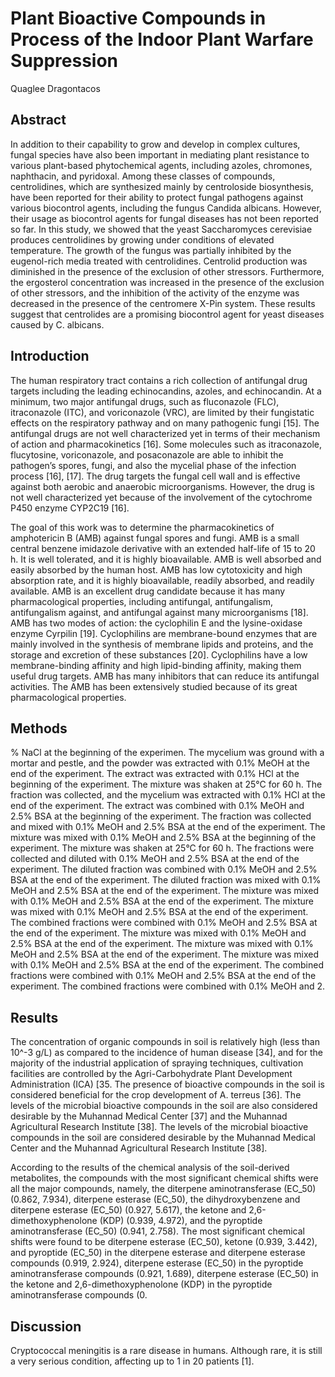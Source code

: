 # Plant Bioactive Compounds in Process of the Indoor Plant Warfare Suppression
Quaglee Dragontacos


## Abstract
In addition to their capability to grow and develop in complex cultures, fungal species have also been important in mediating plant resistance to various plant-based phytochemical agents, including azoles, chromones, naphthacin, and pyridoxal. Among these classes of compounds, centrolidines, which are synthesized mainly by centroloside biosynthesis, have been reported for their ability to protect fungal pathogens against various biocontrol agents, including the fungus Candida albicans. However, their usage as biocontrol agents for fungal diseases has not been reported so far. In this study, we showed that the yeast Saccharomyces cerevisiae produces centrolidines by growing under conditions of elevated temperature. The growth of the fungus was partially inhibited by the eugenol-rich media treated with centrolidines. Centrolid production was diminished in the presence of the exclusion of other stressors. Furthermore, the ergosterol concentration was increased in the presence of the exclusion of other stressors, and the inhibition of the activity of the enzyme was decreased in the presence of the centromere X-Pin system. These results suggest that centrolides are a promising biocontrol agent for yeast diseases caused by C. albicans.


## Introduction
The human respiratory tract contains a rich collection of antifungal drug targets including the leading echinocandins, azoles, and echinocandin. At a minimum, two major antifungal drugs, such as fluconazole (FLC), itraconazole (ITC), and voriconazole (VRC), are limited by their fungistatic effects on the respiratory pathway and on many pathogenic fungi [15]. The antifungal drugs are not well characterized yet in terms of their mechanism of action and pharmacokinetics [16]. Some molecules such as itraconazole, flucytosine, voriconazole, and posaconazole are able to inhibit the pathogen’s spores, fungi, and also the mycelial phase of the infection process [16], [17]. The drug targets the fungal cell wall and is effective against both aerobic and anaerobic microorganisms. However, the drug is not well characterized yet because of the involvement of the cytochrome P450 enzyme CYP2C19 [16].

The goal of this work was to determine the pharmacokinetics of amphotericin B (AMB) against fungal spores and fungi. AMB is a small central benzene imidazole derivative with an extended half-life of 15 to 20 h. It is well tolerated, and it is highly bioavailable. AMB is well absorbed and easily absorbed by the human host. AMB has low cytotoxicity and high absorption rate, and it is highly bioavailable, readily absorbed, and readily available. AMB is an excellent drug candidate because it has many pharmacological properties, including antifungal, antifungalism, antifungalism against, and antifungal against many microorganisms [18]. AMB has two modes of action: the cyclophilin E and the lysine-oxidase enzyme Cyrpilin [19]. Cyclophilins are membrane-bound enzymes that are mainly involved in the synthesis of membrane lipids and proteins, and the storage and excretion of these substances [20]. Cyclophilins have a low membrane-binding affinity and high lipid-binding affinity, making them useful drug targets. AMB has many inhibitors that can reduce its antifungal activities. The AMB has been extensively studied because of its great pharmacological properties.


## Methods
% NaCl at the beginning of the experimen. The mycelium was ground with a mortar and pestle, and the powder was extracted with 0.1% MeOH at the end of the experiment. The extract was extracted with 0.1% HCl at the beginning of the experiment. The mixture was shaken at 25°C for 60 h. The fraction was collected, and the mycelium was extracted with 0.1% HCl at the end of the experiment. The extract was combined with 0.1% MeOH and 2.5% BSA at the beginning of the experiment. The fraction was collected and mixed with 0.1% MeOH and 2.5% BSA at the end of the experiment. The mixture was mixed with 0.1% MeOH and 2.5% BSA at the beginning of the experiment. The mixture was shaken at 25°C for 60 h. The fractions were collected and diluted with 0.1% MeOH and 2.5% BSA at the end of the experiment. The diluted fraction was combined with 0.1% MeOH and 2.5% BSA at the end of the experiment. The diluted fraction was mixed with 0.1% MeOH and 2.5% BSA at the end of the experiment. The mixture was mixed with 0.1% MeOH and 2.5% BSA at the end of the experiment. The mixture was mixed with 0.1% MeOH and 2.5% BSA at the end of the experiment. The combined fractions were combined with 0.1% MeOH and 2.5% BSA at the end of the experiment. The mixture was mixed with 0.1% MeOH and 2.5% BSA at the end of the experiment. The mixture was mixed with 0.1% MeOH and 2.5% BSA at the end of the experiment. The mixture was mixed with 0.1% MeOH and 2.5% BSA at the end of the experiment. The combined fractions were combined with 0.1% MeOH and 2.5% BSA at the end of the experiment. The combined fractions were combined with 0.1% MeOH and 2.


## Results
The concentration of organic compounds in soil is relatively high (less than 10^-3 g/L) as compared to the incidence of human disease [34], and for the majority of the industrial application of spraying techniques, cultivation facilities are controlled by the Agri-Carbohydrate Plant Development Administration (ICA) [35. The presence of bioactive compounds in the soil is considered beneficial for the crop development of A. terreus [36]. The levels of the microbial bioactive compounds in the soil are also considered desirable by the Muhannad Medical Center [37] and the Muhannad Agricultural Research Institute [38]. The levels of the microbial bioactive compounds in the soil are considered desirable by the Muhannad Medical Center and the Muhannad Agricultural Research Institute [38].

According to the results of the chemical analysis of the soil-derived metabolites, the compounds with the most significant chemical shifts were all the major compounds, namely, the diterpene aminotransferase (EC_50) (0.862, 7.934), diterpene esterase (EC_50), the dihydroxybenzene and diterpene esterase (EC_50) (0.927, 5.617), the ketone and 2,6-dimethoxyphenolone (KDP) (0.939, 4.972), and the pyroptide aminotransferase (EC_50) (0.941, 2.758). The most significant chemical shifts were found to be diterpene esterase (EC_50), ketone (0.939, 3.442), and pyroptide (EC_50) in the diterpene esterase and diterpene esterase compounds (0.919, 2.924), diterpene esterase (EC_50) in the pyroptide aminotransferase compounds (0.921, 1.689), diterpene esterase (EC_50) in the ketone and 2,6-dimethoxyphenolone (KDP) in the pyroptide aminotransferase compounds (0.


## Discussion
Cryptococcal meningitis is a rare disease in humans. Although rare, it is still a very serious condition, affecting up to 1 in 20 patients [1].
